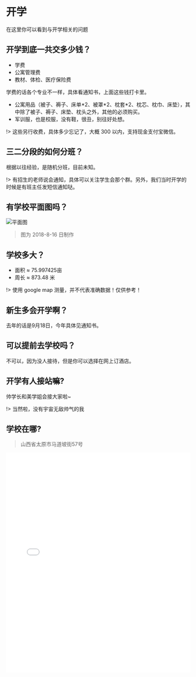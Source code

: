 # 开学

在这里你可以看到与开学相关的问题

## 开学到底一共交多少钱？

* 学费
* 公寓管理费
* 教材、体检、医疗保险费

学费的话各个专业不一样，具体看通知书，上面这些钱打卡里。

* 公寓用品（被子、褥子、床单\*2、被罩\*2、枕套\*2、枕芯、枕巾、床垫），其中除了被子、褥子、床垫、枕头之外，其他的必须购买。
* 军训服，也是校服，没有鞋，很丑，别往好处想。

!> 这些另行收费，具体多少忘记了，大概 300 以内，支持现金支付宝微信。

## 三二分段的如何分班？

根据以往经验，是随机分班，目前未知。

!> 有招生的老师说会通知，具体可以关注学生会那个群。另外，我们当时开学的时候是有班主任发短信通知哒。

## 有学校平面图吗？

![平面图](https://i.loli.net/2018/07/24/5b56a4aef133c.png)

> 图为 2018-8-16 日制作

## 学校多大？

* 面积 ≈ 75.997425亩
* 周长 ≈ 873.48 米

!> 使用 google map 测量，并不代表准确数据！仅供参考！

## 新生多会开学啊？

去年的话是9月18日，今年具体见通知书。

## 可以提前去学校吗？

不可以，因为没人接待，但是你可以选择在网上订酒店。

## 开学有人接站嘛?

帅学长和美学姐会接大家啦~

!> 当然啦，没有宇宙无敌帅气的我

## 学校在哪?

> 山西省太原市马道坡街57号

<iframe style="
    width: 100%;
    min-height: 600px;
" src="map.html" frameborder="0"></iframe>
